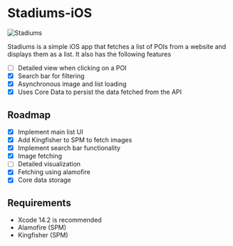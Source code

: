 # Stadiums-iOS

![Stadiums](https://user-images.githubusercontent.com/17148950/224123421-18e8484d-d8c4-447e-8148-a1ad03916498.png)

Stadiums is a simple iOS app that fetches a list of POIs from a website and displays them as a list. It also has the following features

- [ ] Detailed view when clicking on a POI
- [x] Search bar for filtering
- [x] Asynchronous image and list loading
- [x] Uses Core Data to persist the data fetched from the API

## Roadmap

- [x] Implement main list UI
- [x] Add Kingfisher to SPM to fetch images
- [x] Implement search bar functionality
- [x] Image fetching 
- [ ] Detailed visualization
- [x] Fetching using alamofire
- [x] Core data storage

## Requirements

* Xcode 14.2 is recommended
* Alamofire (SPM)
* Kingfisher (SPM)
